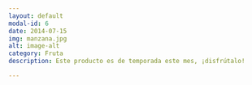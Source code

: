 ```yaml
---
layout: default
modal-id: 6
date: 2014-07-15
img: manzana.jpg
alt: image-alt
category: Fruta
description: Este producto es de temporada este mes, ¡disfrútalo!

---
```

